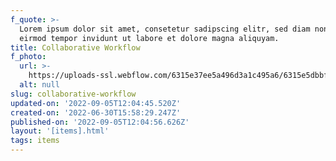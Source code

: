 ```yaml
---
f_quote: >-
  Lorem ipsum dolor sit amet, consetetur sadipscing elitr, sed diam nonumy
  eirmod tempor invidunt ut labore et dolore magna aliquyam.
title: Collaborative Workflow
f_photo:
  url: >-
    https://uploads-ssl.webflow.com/6315e37ee5a496d3a1c495a6/6315e5dbbfb65a4e878e7c7c_3dhero.jpg
  alt: null
slug: collaborative-workflow
updated-on: '2022-09-05T12:04:45.520Z'
created-on: '2022-06-30T15:58:29.247Z'
published-on: '2022-09-05T12:04:56.626Z'
layout: '[items].html'
tags: items
---
```



